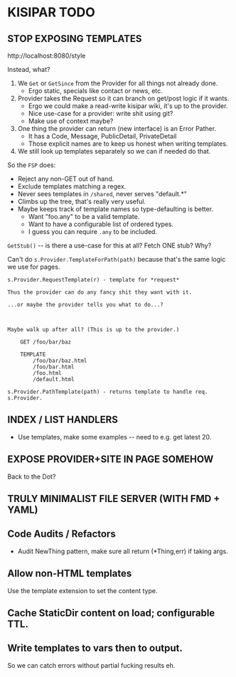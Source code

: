 # KISIPAR TODO

## STOP EXPOSING TEMPLATES

http://localhost:8080/style

Instead, what?

1. We `Get` or `GetSince` from the Provider for all things not already done.
    * Ergo static, specials like contact or news, etc.
2. Provider takes the Request so it can branch on get/post logic if it wants.
    * Ergo we could make a read-write kisipar wiki, it's up to the provider.
    * Nice use-case for a provider: write shit using git?
    * Make use of context maybe?
3. One thing the provider can return (new interface) is an Error Pather.
    * It has a Code, Message, PublicDetail, PrivateDetail
    * Those explicit names are to keep us honest when writing templates.
4. We still look up templates separately so we can if needed do that.

So the `FSP` does:

* Reject any non-GET out of hand.
* Exclude templates matching a regex.
* Never sees templates in `/shared`, never serves "default.*"
* Climbs up the tree, that's really very useful.
* Maybe keeps track of template names so type-defaulting is better.
    * Want "foo.any" to be a valid template.
    * Want to have a configurable list of ordered types.
    * I guess you can require `.any` to be included.


`GetStub()` -- is there a use-case for this at all?  Fetch ONE stub? Why?

Can't do `s.Provider.TemplateForPath(path)` because that's the same logic we
use for pages.

    s.Provider.RequestTemplate(r) - template for *request*
    
    Thus the provider can do any fancy shit they want with it.
    
    ...or maybe the provider tells you what to do...?
    
    
    
    Maybe walk up after all? (This is up to the provider.)
    
        GET /foo/bar/baz
        
        TEMPLATE
            /foo/bar/baz.html
            /foo/bar.html
            /foo.html
            /default.html
            
    s.Provider.PathTemplate(path) - returns template to handle req.
    s.Provider.

## INDEX / LIST HANDLERS

* Use templates, make some examples -- need to e.g. get latest 20.

## EXPOSE PROVIDER+SITE IN PAGE SOMEHOW

Back to the Dot?

## TRULY MINIMALIST FILE SERVER (WITH FMD + YAML)

## Code Audits / Refactors

* Audit NewThing pattern, make sure all return (*Thing,err) if taking args.

## Allow non-HTML templates

Use the template extension to set the content type.

## Cache StaticDir content on load; configurable TTL.

## Write templates to vars then to output.

So we can catch errors without partial fucking results eh.
